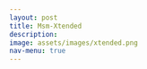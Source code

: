 ```yaml
---
layout: post
title: Msm-Xtended
description: 
image: assets/images/xtended.png
nav-menu: true
---
```

